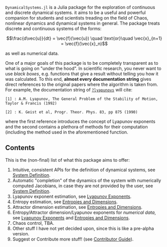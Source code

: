`DynamicalSystems.jl` is a Julia package for the exploration of continuous and discrete dynamical systems. it aims to be a useful and powerful companion for students and scientists treading
on the field of Chaos, nonlinear dynamics and dynamical systems in general. The package
treats discrete and continuous systems of the forms:
```math
\frac{d\vec{u}}{dt} = \vec{f}(\vec{u}) \quad \text{or}\quad \vec{x}_{n+1} = \vec{f}(\vec{x}_n)
```
as well as numerical data.

One of a major goals of this package is to be completely transparent as to what is
going on "under the hood". In scientific research, you never want to use *black boxes*,
e.g. functions that give a result without telling you how it was calculated. To this end,
**almost every documentation string** gives
direct references to the original papers where the algorithm is taken from. For example,
the documentation string of [`?lyapunovs`](https://datseris.github.io/DynamicalSystems.jl/latest/lyapunovs/#DynamicalSystems.lyapunovs) will cite:
```
[1] : A.M. Lyapunov, The General Problem of the Stability of Motion, Taylor & Francis (1992)

[2] : K. Geist et al, Progr. Theor. Phys. 83, pp 875 (1990)
```
where the first reference introduces the concept of Lyapunov exponents and the second
contains a plethora of methods for their computation (including the method used in
the aforementioned function.

## Contents
This is the (non-final) list of what this package aims to offer:

1. Intuitive, consistent APIs for the definition of dynamical systems, see [System Definition](system_definition).
2. Automatic "completion" of the dynamics of the system with numerically computed Jacobians, in case they are not provided by the user, see [System Definition](system_definition).
3. Lyapunov exponent estimation, see [Lyapunov Exponents](lyapunovs).
4. Entropy estimation, see [Entropies and Dimensions](entropies).
5. Attractor dimension estimation, see [Entropies and Dimensions](entropies).
6. Entropy/Attractor dimension/Lyapunov exponents for *numerical data*, see [Lyapunov Exponents](lyapunovs) and [Entropies and Dimensions](entropies).
7. Chaos control, TBA.
8. Other stuff I have not yet decided upon, since this is like a pre-alpha version.
8. Suggest or Contribute more stuff! (see [Contributor Guide](contributors_guide)).
